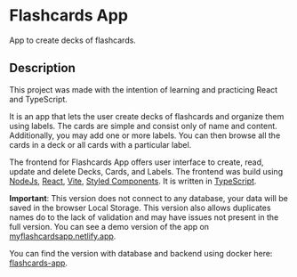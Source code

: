 # Flashcards App

App to create decks of flashcards.

## Description

This project was made with the intention of learning and practicing React and TypeScript.

It is an app that lets the user create decks of flashcards and organize them using labels. The cards are simple and
consist only of name and content. Additionally, you may add one or more labels. You can then browse all the cards in a
deck or all cards with a particular label.

The frontend for Flashcards App offers user interface to create, read, update and delete Decks, Cards, and Labels. The
frontend was build using [NodeJs](https://nodejs.org/), [React](https://react.dev/), [Vite](https://vitejs.dev/),
[Styled Components](https://styled-components.com/). It is written in [TypeScript](https://www.typescriptlang.org/).

**Important**: This version does not connect to any database, your data will be saved in the browser Local Storage. This
version also allows duplicates names do to the lack of validation and may have issues not present in the full version.
You can see a demo version of the app on [myflashcardsapp.netlify.app](https://myflashcardsapp.netlify.app/).

You can find the version with database and backend using docker here:
[flashcards-app](https://github.com/alvarosutter/flashcards-app).
